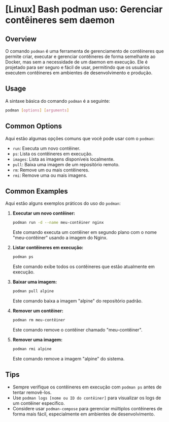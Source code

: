 # [Linux] Bash podman uso: Gerenciar contêineres sem daemon

## Overview
O comando `podman` é uma ferramenta de gerenciamento de contêineres que permite criar, executar e gerenciar contêineres de forma semelhante ao Docker, mas sem a necessidade de um daemon em execução. Ele é projetado para ser seguro e fácil de usar, permitindo que os usuários executem contêineres em ambientes de desenvolvimento e produção.

## Usage
A sintaxe básica do comando `podman` é a seguinte:

```bash
podman [options] [arguments]
```

## Common Options
Aqui estão algumas opções comuns que você pode usar com o `podman`:

- `run`: Executa um novo contêiner.
- `ps`: Lista os contêineres em execução.
- `images`: Lista as imagens disponíveis localmente.
- `pull`: Baixa uma imagem de um repositório remoto.
- `rm`: Remove um ou mais contêineres.
- `rmi`: Remove uma ou mais imagens.

## Common Examples
Aqui estão alguns exemplos práticos do uso do `podman`:

1. **Executar um novo contêiner:**
   ```bash
   podman run -d --name meu-contêiner nginx
   ```
   Este comando executa um contêiner em segundo plano com o nome "meu-contêiner" usando a imagem do Nginx.

2. **Listar contêineres em execução:**
   ```bash
   podman ps
   ```
   Este comando exibe todos os contêineres que estão atualmente em execução.

3. **Baixar uma imagem:**
   ```bash
   podman pull alpine
   ```
   Este comando baixa a imagem "alpine" do repositório padrão.

4. **Remover um contêiner:**
   ```bash
   podman rm meu-contêiner
   ```
   Este comando remove o contêiner chamado "meu-contêiner".

5. **Remover uma imagem:**
   ```bash
   podman rmi alpine
   ```
   Este comando remove a imagem "alpine" do sistema.

## Tips
- Sempre verifique os contêineres em execução com `podman ps` antes de tentar removê-los.
- Use `podman logs [nome ou ID do contêiner]` para visualizar os logs de um contêiner específico.
- Considere usar `podman-compose` para gerenciar múltiplos contêineres de forma mais fácil, especialmente em ambientes de desenvolvimento.